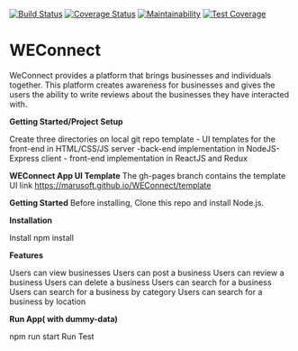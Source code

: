 [![Build Status](https://travis-ci.org/marusoft/WEConnect.svg?branch=develop)](https://travis-ci.org/marusoft/WEConnect) [![Coverage Status](https://coveralls.io/repos/github/marusoft/WEConnect/badge.svg?branch=develop)](https://coveralls.io/github/marusoft/WEConnect?branch=develop) [![Maintainability](https://api.codeclimate.com/v1/badges/535a9d9f12d5605731d5/maintainability)](https://codeclimate.com/github/marusoft/WEConnect/maintainability) [![Test Coverage](https://api.codeclimate.com/v1/badges/535a9d9f12d5605731d5/test_coverage)](https://codeclimate.com/github/marusoft/WEConnect/test_coverage)


# WEConnect
WeConnect provides a platform that brings businesses and individuals together. This platform creates awareness for businesses and gives the users the ability to write reviews about the businesses they have interacted with.

**Getting Started/Project Setup**

Create three directories on local git repo
template - UI templates for the front-end in HTML/CSS/JS
server -back-end implementation in NodeJS-Express
client - front-end implementation in ReactJS and Redux



**WEConnect App UI Template**
The gh-pages branch contains the template UI link https://marusoft.github.io/WEConnect/template



**Getting Started**
Before installing, Clone this repo and install Node.js.

**Installation**

Install
npm install 

**Features**

Users can view businesses
Users can post a business
Users can review a business
Users can delete a business
Users can search for a business
Users can search for a business by category
Users can search for a business by location

**Run App( with dummy-data)**

npm run start
Run Test